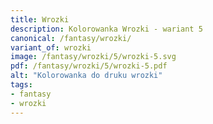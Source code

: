 ```yaml
---
title: Wrozki
description: Kolorowanka Wrozki - wariant 5
canonical: /fantasy/wrozki/
variant_of: wrozki
image: /fantasy/wrozki/5/wrozki-5.svg
pdf: /fantasy/wrozki/5/wrozki-5.pdf
alt: "Kolorowanka do druku wrozki"
tags:
- fantasy
- wrozki
---
```

